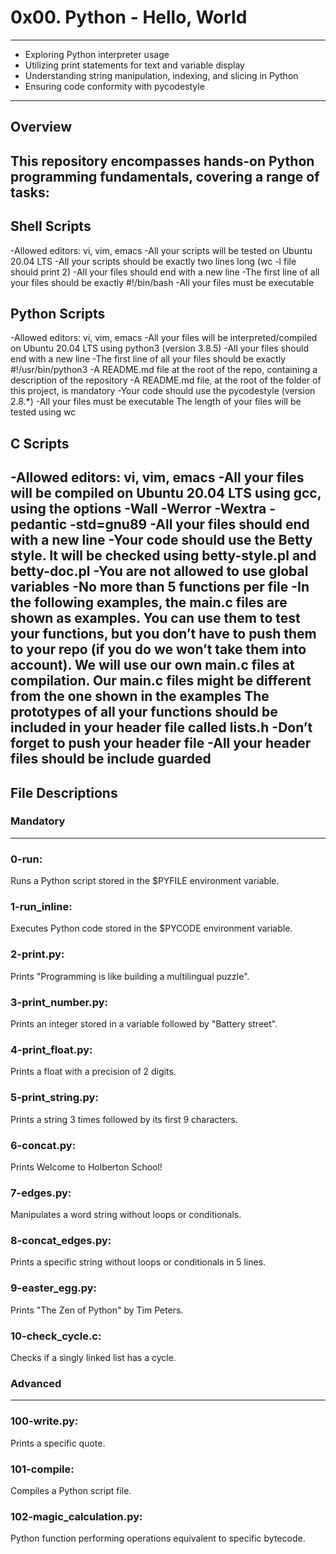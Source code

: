 # 0x00. Python - Hello, World
---
 - Exploring Python interpreter usage
 - Utilizing print statements for text and variable display
 - Understanding string manipulation, indexing, and slicing in Python
 - Ensuring code conformity with pycodestyle
---
## Overview
This repository encompasses hands-on Python programming fundamentals, covering a range of tasks:
---
## Shell Scripts
 -Allowed editors: vi, vim, emacs
 -All your scripts will be tested on Ubuntu 20.04 LTS
 -All your scripts should be exactly two lines long (wc -l file should print 2)
 -All your files should end with a new line
 -The first line of all your files should be exactly #!/bin/bash
 -All your files must be executable
## Python Scripts
 -Allowed editors: vi, vim, emacs
 -All your files will be interpreted/compiled on Ubuntu 20.04 LTS using python3 (version 3.8.5)
 -All your files should end with a new line
 -The first line of all your files should be exactly #!/usr/bin/python3
 -A README.md file at the root of the repo, containing a description of the repository
 -A README.md file, at the root of the folder of this project, is mandatory
 -Your code should use the pycodestyle (version 2.8.*)
 -All your files must be executable
The length of your files will be tested using wc
## C Scripts
 -Allowed editors: vi, vim, emacs
 -All your files will be compiled on Ubuntu 20.04 LTS using gcc, using the options -Wall -Werror -Wextra -pedantic -std=gnu89
 -All your files should end with a new line
 -Your code should use the Betty style. It will be checked using betty-style.pl and betty-doc.pl
 -You are not allowed to use global variables
 -No more than 5 functions per file
 -In the following examples, the main.c files are shown as examples. You can use them to test your functions, but you don’t have to push them to your repo (if you do we won’t take them into account). We will use our own main.c files at compilation. Our main.c files might be different from the one shown in the examples
The prototypes of all your functions should be included in your header file called lists.h
 -Don’t forget to push your header file
 -All your header files should be include guarded
---
## File Descriptions
### Mandatory
---
### 0-run:
 Runs a Python script stored in the $PYFILE environment variable.
### 1-run_inline:
Executes Python code stored in the $PYCODE environment variable.
### 2-print.py:
Prints "Programming is like building a multilingual puzzle".
### 3-print_number.py:
Prints an integer stored in a variable followed by "Battery street".
### 4-print_float.py:
Prints a float with a precision of 2 digits.
### 5-print_string.py:
Prints a string 3 times followed by its first 9 characters.
### 6-concat.py:
Prints Welcome to Holberton School!
### 7-edges.py:
Manipulates a word string without loops or conditionals.
### 8-concat_edges.py:
Prints a specific string without loops or conditionals in 5 lines.
### 9-easter_egg.py:
Prints "The Zen of Python" by Tim Peters.
### 10-check_cycle.c:
Checks if a singly linked list has a cycle.
### Advanced
---
### 100-write.py:
 Prints a specific quote.
### 101-compile:
 Compiles a Python script file.
### 102-magic_calculation.py:
 Python function performing operations equivalent to specific bytecode.
